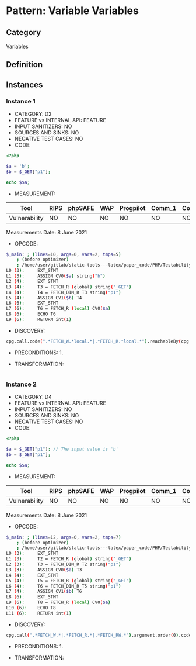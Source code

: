 # Pattern: Variable Variables

## Category

Variables

## Definition

## Instances

### Instance 1

- CATEGORY: D2
- FEATURE vs INTERNAL API: FEATURE
- INPUT SANITIZERS:  NO
- SOURCES AND SINKS: NO 
- NEGATIVE TEST CASES: NO
- CODE:

```php
<?php

$a = 'b';
$b = $_GET["p1"];

echo $$a;
```

- MEASUREMENT:

| Tool          | RIPS | phpSAFE | WAP  | Progpilot | Comm_1 | Comm_2 | Correct |
| ------------- | ---- | ------- | ---- | --------- | ------- | --------- | ------- |
| Vulnerability | NO   | NO      | NO   | NO        | NO      | NO        | YES     |
Measurements Date: 8 June 2021

- OPCODE:

```bash
$_main: ; (lines=10, args=0, vars=2, tmps=5)
    ; (before optimizer)
    ; /home/user/gitlab/static-tools---latex/paper_code/PHP/Testability_Patterns/2_variable_variables/first_ex/first_ex.php:1-6
L0 (3):     EXT_STMT
L1 (3):     ASSIGN CV0($a) string("b")
L2 (4):     EXT_STMT
L3 (4):     T3 = FETCH_R (global) string("_GET")
L4 (4):     T4 = FETCH_DIM_R T3 string("p1")
L5 (4):     ASSIGN CV1($b) T4
L6 (6):     EXT_STMT
L7 (6):     T6 = FETCH_R (local) CV0($a)
L8 (6):     ECHO T6
L9 (6):     RETURN int(1)
```

- DISCOVERY:

```bash
cpg.call.code(".*FETCH_W.*local.*|.*FETCH_R.*local.*").reachableBy(cpg.call.code(".*ASSIGN.*string.*")).location.l
```

- PRECONDITIONS:
   1.

- TRANSFORMATION: 

```

```

### Instance 2

- CATEGORY: D4
- FEATURE vs INTERNAL API: FEATURE
- INPUT SANITIZERS:  NO
- SOURCES AND SINKS: NO 
- NEGATIVE TEST CASES: NO
- CODE:

```php
<?php

$a = $_GET["p1"]; // The input value is 'b'
$b = $_GET["p1"];

echo $$a;
```

- MEASUREMENT:

| Tool          | RIPS | phpSAFE | WAP  | Progpilot | Comm_1 | Comm_2 | Correct |
| ------------- | ---- | ------- | ---- | --------- | ------- | --------- | ------- |
| Vulnerability | NO   | NO     | NO  | NO        | NO     | NO        | YES     |
Measurements Date: 8 June 2021

- OPCODE:

```bash
$_main: ; (lines=12, args=0, vars=2, tmps=7)
    ; (before optimizer)
    ; /home/user/gitlab/static-tools---latex/paper_code/PHP/Testability_Patterns/2_variable_variables/second_ex/second_ex.php:1-6
L0 (3):     EXT_STMT
L1 (3):     T2 = FETCH_R (global) string("_GET")
L2 (3):     T3 = FETCH_DIM_R T2 string("p1")
L3 (3):     ASSIGN CV0($a) T3
L4 (4):     EXT_STMT
L5 (4):     T5 = FETCH_R (global) string("_GET")
L6 (4):     T6 = FETCH_DIM_R T5 string("p1")
L7 (4):     ASSIGN CV1($b) T6
L8 (6):     EXT_STMT
L9 (6):     T8 = FETCH_R (local) CV0($a)
L10 (6):    ECHO T8
L11 (6):    RETURN int(1)
```

- DISCOVERY:

```bash
cpg.call(".*FETCH_W.*|.*FETCH_R.*|.*FETCH_RW.*").argument.order(0).code("local").location.l
```

- PRECONDITIONS:
  1.

- TRANSFORMATION: 

```

```